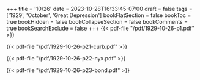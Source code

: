 +++
title = '10/26'
date = 2023-10-28T16:33:45-07:00
draft = false
tags = ['1929', 'October', 'Great Depression']
bookFlatSection = false
bookToc = true
bookHidden = false
bookCollapseSection = false
bookComments = true
bookSearchExclude = false
+++
{{< pdf-file "/pdf/1929-10-26-p1.pdf" >}}

{{< pdf-file "/pdf/1929-10-26-p21-curb.pdf" >}}

{{< pdf-file "/pdf/1929-10-26-p22-nyx.pdf" >}}

{{< pdf-file "/pdf/1929-10-26-p23-bond.pdf" >}}